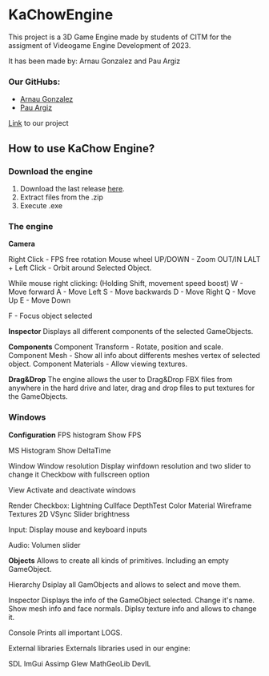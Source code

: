 # KaChowEngine

This project is a 3D Game Engine made by students of CITM for the assigment of Videogame Engine Development of 2023.

It has been made by: Arnau Gonzalez and Pau Argiz

### Our GitHubs:
* [Arnau Gonzalez](https://github.com/arinWald)
* [Pau Argiz](https://github.com/PauM4)

[Link](https://github.com/arinWald/KaChowEngine) to our project

## How to use KaChow Engine?

### Download the engine

1. Download the last release [here](https://github.com/arinWald/KaChowEngine).
2. Extract files from the .zip
3. Execute .exe

### The engine

**Camera**

Right Click - FPS free rotation
Mouse wheel UP/DOWN - Zoom OUT/IN
LALT + Left Click - Orbit around Selected Object.

While mouse right clicking:
(Holding Shift, movement speed boost)
W - Move forward
A - Move Left
S - Move backwards
D - Move Right
Q - Move Up
E - Move Down

F - Focus object selected

**Inspector**
Displays all different components of the selected GameObjects.

**Components**
Component Transform - Rotate, position and scale.
Component Mesh - Show all info about differents meshes vertex of selected object.
Component Materials - Allow viewing textures.

**Drag&Drop**
The engine allows the user to Drag&Drop FBX files from anywhere in the hard drive and later, drag and drop files to put textures for the GameObjects.

### Windows

**Configuration**
FPS histogram
Show FPS

MS Histogram
Show DeltaTime

Window
Window resolution
Display winfdown resolution and two slider to change it
Checkbow with fullscreen option

View
Activate and deactivate windows

Render
Checkbox:
Lightning
Cullface
DepthTest
Color Material
Wireframe
Textures 2D
VSync
Slider brightness

Input:
Display mouse and keyboard inputs

Audio:
Volumen slider


**Objects**
Allows to create all kinds of primitives. Including an empty GameObject.

Hierarchy
Dsiplay all GamObjects and allows to select and move them.

Inspector
Displays the info of the GameObject selected.
Change it's name.
Show mesh info and face normals.
Diplsy texture info and allows to change it.

Console
Prints all important LOGS.

External libraries
Externals libraries used in our engine:

SDL
ImGui
Assimp
Glew
MathGeoLib
DevIL
